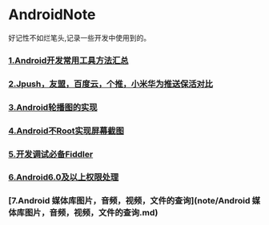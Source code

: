 # AndroidNote
好记性不如烂笔头,记录一些开发中使用到的。

### [1.Android开发常用工具方法汇总](note/Android开发中一些常用的工具方法.md)
### [2.Jpush，友盟，百度云，个推，小米华为推送保活对比](note/JPush，友盟，百度云，个推Push服务在保活上的对比.md)
### [3.Android轮播图的实现](note/LoopSwitch/LoopSwitch.md)
### [4.Android不Root实现屏幕截图](note/Android不Root实现屏幕截图.md)
### [5.开发调试必备Fiddler](note/开发调试必备Fiddler.md)
### [6.Android6.0及以上权限处理](note/Android6.0及以上权限处理.md)
### [7.Android 媒体库图片，音频，视频，文件的查询](note/Android 媒体库图片，音频，视频，文件的查询.md)


